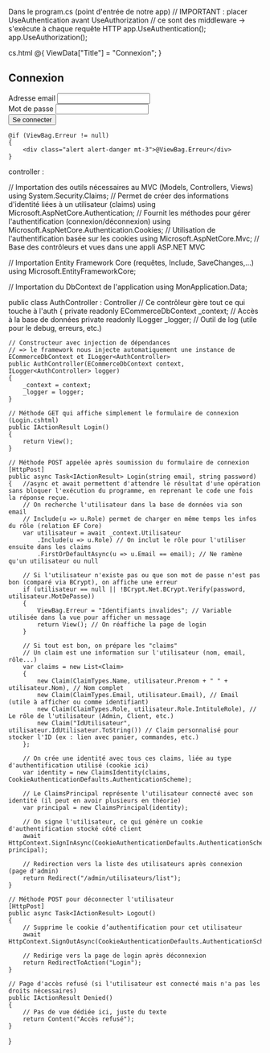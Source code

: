 Dans le program.cs (point d'entrée de notre app)
// IMPORTANT : placer UseAuthentication avant UseAuthorization
// ce sont des middleware -> s'exécute à chaque requête HTTP
app.UseAuthentication();
app.UseAuthorization();

cs.html 
@{
    ViewData["Title"] = "Connexion";
}

<h2>Connexion</h2>

<form method="post">
    <div class="mb-3">
        <label for="email" class="form-label">Adresse email</label>
        <input type="email" name="email" class="form-control" required />
    </div>
    <div class="mb-3">
        <label for="password" class="form-label">Mot de passe</label>
        <input type="password" name="password" class="form-control" required />
    </div>
    <button type="submit" class="btn btn-primary">Se connecter</button>

    @if (ViewBag.Erreur != null)
    {
        <div class="alert alert-danger mt-3">@ViewBag.Erreur</div>
    }
</form>



controller : 

// Importation des outils nécessaires au MVC (Models, Controllers, Views)
using System.Security.Claims; // Permet de créer des informations d'identité liées à un utilisateur (claims)
using Microsoft.AspNetCore.Authentication; // Fournit les méthodes pour gérer l'authentification (connexion/déconnexion)
using Microsoft.AspNetCore.Authentication.Cookies; // Utilisation de l'authentification basée sur les cookies
using Microsoft.AspNetCore.Mvc; // Base des contrôleurs et vues dans une appli ASP.NET MVC

// Importation Entity Framework Core (requêtes, Include, SaveChanges,...)
using Microsoft.EntityFrameworkCore;

// Importation du DbContext de l'application
using MonApplication.Data;

public class AuthController : Controller // Ce contrôleur gère tout ce qui touche à l'auth
{
    private readonly ECommerceDbContext _context; // Accès à la base de données
    private readonly ILogger<AuthController> _logger; // Outil de log (utile pour le debug, erreurs, etc.)

    // Constructeur avec injection de dépendances
    // => le framework nous injecte automatiquement une instance de ECommerceDbContext et ILogger<AuthController>
    public AuthController(ECommerceDbContext context, ILogger<AuthController> logger)
    {
        _context = context;
        _logger = logger;
    }

    // Méthode GET qui affiche simplement le formulaire de connexion (Login.cshtml)
    public IActionResult Login()
    {
        return View();
    }

    // Méthode POST appelée après soumission du formulaire de connexion
    [HttpPost]
    public async Task<IActionResult> Login(string email, string password)
    {   //async et await permettent d'attendre le résultat d'une opération sans bloquer l'exécution du programme, en reprenant le code une fois la réponse reçue.
        // On recherche l'utilisateur dans la base de données via son email
        // Include(u => u.Role) permet de charger en même temps les infos du rôle (relation EF Core)
        var utilisateur = await _context.Utilisateur
            .Include(u => u.Role) // On inclut le rôle pour l'utiliser ensuite dans les claims
            .FirstOrDefaultAsync(u => u.Email == email); // Ne ramène qu'un utilisateur ou null

        // Si l'utilisateur n'existe pas ou que son mot de passe n'est pas bon (comparé via BCrypt), on affiche une erreur
        if (utilisateur == null || !BCrypt.Net.BCrypt.Verify(password, utilisateur.MotDePasse))
        {
            ViewBag.Erreur = "Identifiants invalides"; // Variable utilisée dans la vue pour afficher un message
            return View(); // On réaffiche la page de login
        }

        // Si tout est bon, on prépare les "claims"
        // Un claim est une information sur l'utilisateur (nom, email, rôle...)
        var claims = new List<Claim>
        {
            new Claim(ClaimTypes.Name, utilisateur.Prenom + " " + utilisateur.Nom), // Nom complet
            new Claim(ClaimTypes.Email, utilisateur.Email), // Email (utile à afficher ou comme identifiant)
            new Claim(ClaimTypes.Role, utilisateur.Role.IntituleRole), // Le rôle de l'utilisateur (Admin, Client, etc.)
            new Claim("IdUtilisateur", utilisateur.IdUtilisateur.ToString()) // Claim personnalisé pour stocker l'ID (ex : lien avec panier, commandes, etc.)
        };

        // On crée une identité avec tous ces claims, liée au type d'authentification utilisé (cookie ici)
        var identity = new ClaimsIdentity(claims, CookieAuthenticationDefaults.AuthenticationScheme);

        // Le ClaimsPrincipal représente l'utilisateur connecté avec son identité (il peut en avoir plusieurs en théorie)
        var principal = new ClaimsPrincipal(identity);

        // On signe l'utilisateur, ce qui génère un cookie d'authentification stocké côté client
        await HttpContext.SignInAsync(CookieAuthenticationDefaults.AuthenticationScheme, principal);

        // Redirection vers la liste des utilisateurs après connexion (page d'admin)
        return Redirect("/admin/utilisateurs/list");
    }

    // Méthode POST pour déconnecter l'utilisateur
    [HttpPost]
    public async Task<IActionResult> Logout()
    {
        // Supprime le cookie d’authentification pour cet utilisateur
        await HttpContext.SignOutAsync(CookieAuthenticationDefaults.AuthenticationScheme);

        // Redirige vers la page de login après déconnexion
        return RedirectToAction("Login");
    }

    // Page d'accès refusé (si l'utilisateur est connecté mais n'a pas les droits nécessaires)
    public IActionResult Denied()
    {
        // Pas de vue dédiée ici, juste du texte
        return Content("Accès refusé");
    }
}
